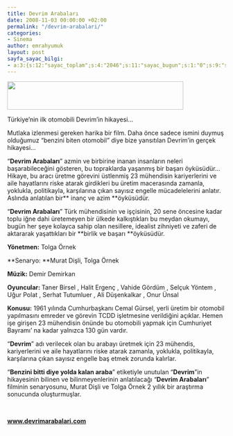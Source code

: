 ```yaml
---
title: Devrim Arabaları
date: 2008-11-03 00:00:00 +02:00
permalink: "/devrim-arabalari/"
categories:
- Sinema
author: emrahyumuk
layout: post
sayfa_sayac_bilgi:
- a:3:{s:12:"sayac_toplam";s:4:"2046";s:11:"sayac_bugun";s:1:"0";s:9:"son_okuma";s:10:"1364844790";}
---
```


<img class="alignnone" src="http://img232.imageshack.us/img232/2103/devrimarabalari2vr8.jpg" alt="" width="406" height="65" />

Türkiye&#8217;nin ilk otomobili Devrim&#8217;in hikayesi&#8230;

Mutlaka izlenmesi gereken harika bir film. Daha önce sadece ismini duymuş olduğumuz &#8220;benzini biten otomobil&#8221; diye bize yansıtılan Devrim&#8217;in gerçek hikayesi&#8230;

“**Devrim Arabaları**” azmin ve birbirine inanan insanların neleri başarabileceğini gösteren, bu topraklarda yaşanmış bir başarı öyküsüdür… Hikaye, bu aracı üretme görevini üstlenmiş 23 mühendisin kariyerlerini ve aile hayatlarını riske atarak girdikleri bu üretim macerasında zamanla, yoklukla, politikayla, karşılarına çıkan sayısız engelle mücadelelerini anlatır. Aslında anlatılan bir** inanç ve azim **öyküsüdür.

“**Devrim Arabaları**” Türk mühendisinin ve işçisinin, 20 sene öncesine kadar toplu iğne dahi üretemeyen bir ülkede kalkıştıkları bu meydan okumayı, bugün her şeye kolayca sahip olan nesillere, idealist zihniyeti ve zaferi de aktararak yaşattıkları bir **birlik ve başarı **öyküsüdür.

<!--more-->



**Yönetmen:** Tolga Örnek

**Senaryo: **Murat Dişli, Tolga Örnek

**Müzik:** Demir Demirkan

<div style="text-align: left;">
  <strong><span class="itembaslik">Oyuncular</span>: </strong><span class="turunculine_11_px" style="line-height: 15px;">Taner Birsel</span> , <span class="turunculine_11_px" style="line-height: 15px;">Halit Ergenç</span> , <span class="turunculine_11_px" style="line-height: 15px;">Vahide Gördüm</span> , <span class="turunculine_11_px" style="line-height: 15px;">Selçuk Yöntem</span> , <span class="turunculine_11_px" style="line-height: 15px;">Uğur Polat</span> , <span class="turunculine_11_px" style="line-height: 15px;">Serhat Tutumluer</span> , <span class="turunculine_11_px" style="line-height: 15px;">Ali Düşenkalkar</span> , <span class="turunculine_11_px" style="line-height: 15px;">Onur Ünsal</span>
</div>

**Konusu:** 1961 yılında Cumhurbaşkanı Cemal Gürsel, yerli üretim bir otomobil yapılmasını emreder ve görevin TCDD işletmesine verildiğini açıklar. Hemen işe girişen 23 mühendisin önünde bu otomobili yapmak için Cumhuriyet Bayramı&#8217; na kadar yalnızca 130 gün vardır.

“**Devrim**” adı verilecek olan bu arabayı üretmek için 23 mühendis, kariyerlerini ve aile hayatlarını riske atarak zamanla, yoklukla, politikayla, karşılarına çıkan sayısız engelle baş etmek zorunda kalırlar.

“**Benzini bitti diye yolda kalan araba**” etiketiyle unutulan “**Devrim**”in hikayesinin bilinen ve bilinmeyenlerinin anlatılacağı “**Devrim Arabaları**” filminin senaryosunu, Murat Dişli ve Tolga Örnek 2 yıllık bir araştırma sonucunda oluşturmuşlar.

<span style="color: #ffffff;">.</span>

<div style="text-align: left;">
  <strong><span class="itembaslik"><a href="http://www.devrimarabalari.com/" target="_blank">www.devrimarabalari.com</a></span></strong>
</div>

<div style="text-align: left;">
  <span style="color: #ffffff;">.</span>
</div>